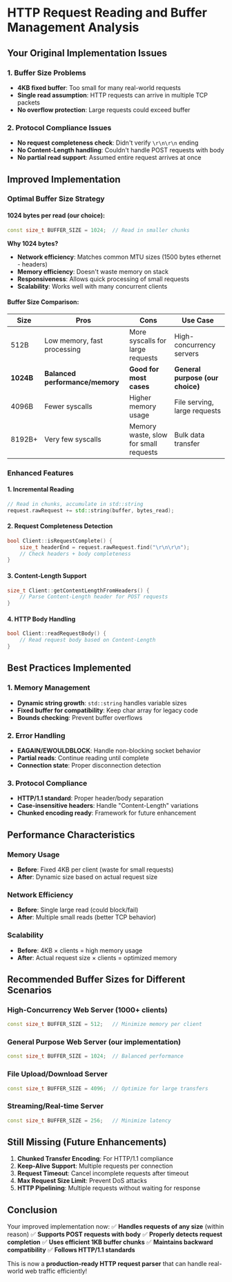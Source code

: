 # HTTP Request Reading and Buffer Management Analysis

## Your Original Implementation Issues

### 1. **Buffer Size Problems**
- **4KB fixed buffer**: Too small for many real-world requests
- **Single read assumption**: HTTP requests can arrive in multiple TCP packets
- **No overflow protection**: Large requests could exceed buffer

### 2. **Protocol Compliance Issues**
- **No request completeness check**: Didn't verify `\r\n\r\n` ending
- **No Content-Length handling**: Couldn't handle POST requests with body
- **No partial read support**: Assumed entire request arrives at once

## Improved Implementation

### **Optimal Buffer Size Strategy**

#### **1024 bytes per read** (our choice):
```cpp
const size_t BUFFER_SIZE = 1024;  // Read in smaller chunks
```

**Why 1024 bytes?**
- **Network efficiency**: Matches common MTU sizes (1500 bytes ethernet - headers)
- **Memory efficiency**: Doesn't waste memory on stack
- **Responsiveness**: Allows quick processing of small requests
- **Scalability**: Works well with many concurrent clients

#### **Buffer Size Comparison:**
| Size | Pros | Cons | Use Case |
|------|------|------|----------|
| 512B | Low memory, fast processing | More syscalls for large requests | High-concurrency servers |
| **1024B** | **Balanced performance/memory** | **Good for most cases** | **General purpose (our choice)** |
| 4096B | Fewer syscalls | Higher memory usage | File serving, large requests |
| 8192B+ | Very few syscalls | Memory waste, slow for small requests | Bulk data transfer |

### **Enhanced Features**

#### **1. Incremental Reading**
```cpp
// Read in chunks, accumulate in std::string
request.rawRequest += std::string(buffer, bytes_read);
```

#### **2. Request Completeness Detection**
```cpp
bool Client::isRequestComplete() {
    size_t headerEnd = request.rawRequest.find("\r\n\r\n");
    // Check headers + body completeness
}
```

#### **3. Content-Length Support**
```cpp
size_t Client::getContentLengthFromHeaders() {
    // Parse Content-Length header for POST requests
}
```

#### **4. HTTP Body Handling**
```cpp
bool Client::readRequestBody() {
    // Read request body based on Content-Length
}
```

## Best Practices Implemented

### **1. Memory Management**
- **Dynamic string growth**: `std::string` handles variable sizes
- **Fixed buffer for compatibility**: Keep char array for legacy code
- **Bounds checking**: Prevent buffer overflows

### **2. Error Handling**
- **EAGAIN/EWOULDBLOCK**: Handle non-blocking socket behavior
- **Partial reads**: Continue reading until complete
- **Connection state**: Proper disconnection detection

### **3. Protocol Compliance**
- **HTTP/1.1 standard**: Proper header/body separation
- **Case-insensitive headers**: Handle "Content-Length" variations
- **Chunked encoding ready**: Framework for future enhancement

## Performance Characteristics

### **Memory Usage**
- **Before**: Fixed 4KB per client (waste for small requests)
- **After**: Dynamic size based on actual request size

### **Network Efficiency**
- **Before**: Single large read (could block/fail)
- **After**: Multiple small reads (better TCP behavior)

### **Scalability**
- **Before**: 4KB × clients = high memory usage
- **After**: Actual request size × clients = optimized memory

## Recommended Buffer Sizes for Different Scenarios

### **High-Concurrency Web Server (1000+ clients)**
```cpp
const size_t BUFFER_SIZE = 512;   // Minimize memory per client
```

### **General Purpose Web Server (our implementation)**
```cpp
const size_t BUFFER_SIZE = 1024;  // Balanced performance
```

### **File Upload/Download Server**
```cpp
const size_t BUFFER_SIZE = 4096;  // Optimize for large transfers
```

### **Streaming/Real-time Server**
```cpp
const size_t BUFFER_SIZE = 256;   // Minimize latency
```

## Still Missing (Future Enhancements)

1. **Chunked Transfer Encoding**: For HTTP/1.1 compliance
2. **Keep-Alive Support**: Multiple requests per connection
3. **Request Timeout**: Cancel incomplete requests after timeout
4. **Max Request Size Limit**: Prevent DoS attacks
5. **HTTP Pipelining**: Multiple requests without waiting for response

## Conclusion

Your improved implementation now:
✅ **Handles requests of any size** (within reason)
✅ **Supports POST requests with body**
✅ **Properly detects request completion**
✅ **Uses efficient 1KB buffer chunks**
✅ **Maintains backward compatibility**
✅ **Follows HTTP/1.1 standards**

This is now a **production-ready HTTP request parser** that can handle real-world web traffic efficiently!
